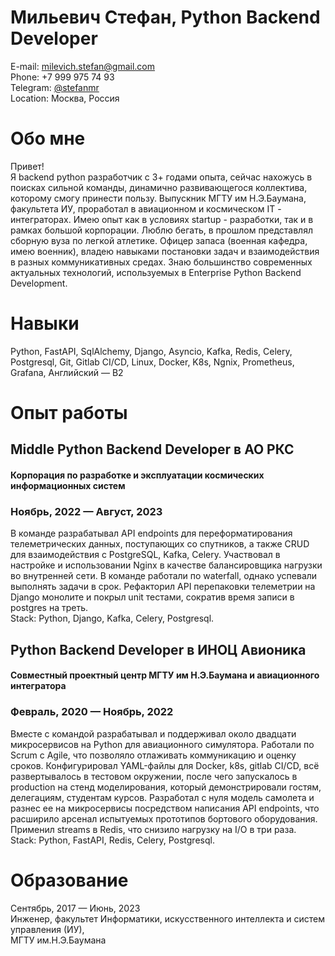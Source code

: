 # Мильевич Стефан, Python Backend Developer
E-mail: milevich.stefan@gmail.com  
Phone: +7 999 975 74 93   
Telegram: [@stefanmr](https://t.me/stefanmr)   
Location: Москва, Россия   

# Обо мне
Привет!  
Я backend python разработчик с 3+ годами опыта, сейчас нахожусь в поисках сильной команды, динамично развивающегося коллектива, которому смогу принести пользу. Выпускник МГТУ им Н.Э.Баумана, факультета ИУ, проработал в  авиационном и космическом IT - интеграторах. Имею опыт как в условиях startup - разработки, так и в рамках большой корпорации. Люблю бегать, в прошлом представлял сборную вуза по легкой атлетике. Офицер запаса (военная кафедра, имею военник), владею навыками постановки задач и взаимодействия в разных коммуникативных средах. Знаю большинство современных актуальных технологий, используемых в Enterprise Python Backend Development. 

# Навыки
Python, FastAPI, SqlAlchemy, Django, Asyncio, Kafka, Redis, Celery, Postgresql, Git, Gitlab CI/CD, Linux, Docker, K8s, Ngnix, Prometheus, Grafana, Английский — B2

# Опыт работы
## Middle Python Backend Developer в АО РКС  
#### Корпорация по разработке и эксплуатации космических информационных систем  
### Ноябрь, 2022 — Август, 2023  
В команде разрабатывал API endpoints для переформатирования телеметрических данных, поступающих со спутников, а также CRUD для взаимодействия с PostgreSQL, Kafka, Celery. Участвовал в настройке и использовании Nginx в качестве балансировщика нагрузки во внутренней сети. В команде работали по waterfall, однако успевали выполнять задачи в срок. Рефакторил API перепаковки телеметрии на Django монолите и покрыл unit тестами, сократив время записи в postgres на треть.  
Stack: Python, Django, Kafka, Celery, Postgresql.

## Python Backend Developer в ИНОЦ Авионика
#### Совместный проектный центр МГТУ им Н.Э.Баумана и авиационного интегратора
### Февраль, 2020 — Ноябрь, 2022
Вместе с командой разрабатывал и поддерживал около двадцати микросервисов на Python для авиационного симулятора. Работали по Scrum с Agile, что позволяло отлаживать коммуникацию и оценку сроков. Конфигурировал YAML-файлы для Docker, k8s, gitlab CI/CD, всё развертывалось в тестовом окружении, после чего запускалось в production на стенд моделирования, который демонстрировали гостям, делегациям, студентам курсов. Разработал с нуля модель самолета и разнес ее на микросервисы посредством написания API endpoints, что расширило арсенал испытуемых прототипов бортового оборудования. Применил streams в Redis, что снизило нагрузку на I/O в три раза.  
Stack: Python, FastAPI, Redis, Celery, Postgresql.

# Образование
Сентябрь, 2017 — Июнь, 2023  
Инженер, факультет Информатики, искусственного интеллекта и систем управления (ИУ),  
МГТУ им.Н.Э.Баумана 

